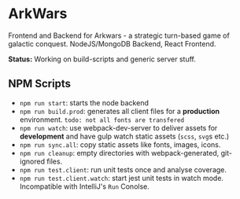 # ArkWars

Frontend and Backend for Arkwars - a strategic turn-based game of galactic conquest. NodeJS/MongoDB Backend, React Frontend.

**Status:** Working on build-scripts and generic server stuff.

## NPM Scripts

* `npm run start`: starts the node backend
* `npm run build.prod`: generates all client files for a **production** environment. `todo: not all fonts are transfered`
* `npm run watch`: use webpack-dev-server to deliver assets for **development** and have gulp watch static assets (`scss`, `svg`s etc.)
* `npm run sync.all`: copy static assets like fonts, images, icons.
* `npm run cleanup`: empty directories with webpack-generated, git-ignored files.
* `npm run test.client`: run unit tests once and analyse coverage.
* `npm run test.client.watch`: start jest unit tests in watch mode. Incompatible with IntelliJ's `Run` Conolse.
